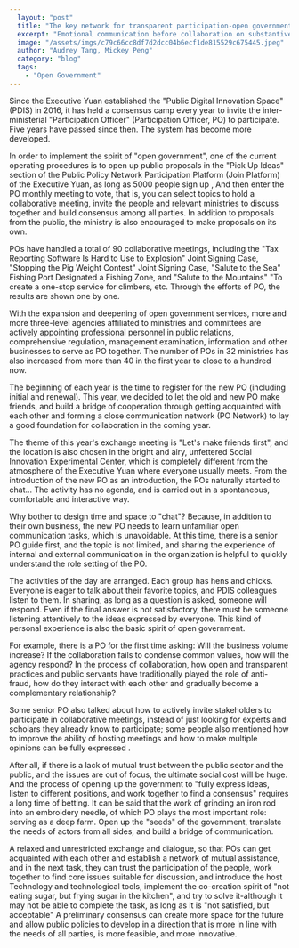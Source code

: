 ```yaml
---
  layout: "post"
  title: "The key network for transparent participation-open government contacts"
  excerpt: "Emotional communication before collaboration on substantive issues becomes even more indispensable after it becomes the new normal on the long-distance line."
  image: "/assets/imgs/c79c66cc8df7d2dcc04b6ecf1de815529c675445.jpeg"
  author: "Audrey Tang, Mickey Peng"
  category: "blog"
  tags: 
    - "Open Government"
---
```



Since the Executive Yuan established the "Public Digital Innovation Space" (PDIS) in 2016, it has held a consensus camp every year to invite the inter-ministerial "Participation Officer" (Participation Officer, PO) to participate. Five years have passed since then. The system has become more developed. 

In order to implement the spirit of "open government", one of the current operating procedures is to open up public proposals in the "Pick Up Ideas" section of the Public Policy Network Participation Platform (Join Platform) of the Executive Yuan, as long as 5000 people sign up , And then enter the PO monthly meeting to vote, that is, you can select topics to hold a collaborative meeting, invite the people and relevant ministries to discuss together and build consensus among all parties. In addition to proposals from the public, the ministry is also encouraged to make proposals on its own. 

POs have handled a total of 90 collaborative meetings, including the "Tax Reporting Software Is Hard to Use to Explosion" Joint Signing Case, "Stopping the Pig Weight Contest" Joint Signing Case, "Salute to the Sea" Fishing Port Designated a Fishing Zone, and "Salute to the Mountains" "To create a one-stop service for climbers, etc. Through the efforts of PO, the results are shown one by one. 

With the expansion and deepening of open government services, more and more three-level agencies affiliated to ministries and committees are actively appointing professional personnel in public relations, comprehensive regulation, management examination, information and other businesses to serve as PO together. The number of POs in 32 ministries has also increased from more than 40 in the first year to close to a hundred now. 

The beginning of each year is the time to register for the new PO (including initial and renewal). This year, we decided to let the old and new PO make friends, and build a bridge of cooperation through getting acquainted with each other and forming a close communication network (PO Network) to lay a good foundation for collaboration in the coming year. 

The theme of this year's exchange meeting is "Let's make friends first", and the location is also chosen in the bright and airy, unfettered Social Innovation Experimental Center, which is completely different from the atmosphere of the Executive Yuan where everyone usually meets. From the introduction of the new PO as an introduction, the POs naturally started to chat... The activity has no agenda, and is carried out in a spontaneous, comfortable and interactive way. 

Why bother to design time and space to "chat"? Because, in addition to their own business, the new PO needs to learn unfamiliar open communication tasks, which is unavoidable. At this time, there is a senior PO guide first, and the topic is not limited, and sharing the experience of internal and external communication in the organization is helpful to quickly understand the role setting of the PO. 

The activities of the day are arranged. Each group has hens and chicks. Everyone is eager to talk about their favorite topics, and PDIS colleagues listen to them. In sharing, as long as a question is asked, someone will respond. Even if the final answer is not satisfactory, there must be someone listening attentively to the ideas expressed by everyone. This kind of personal experience is also the basic spirit of open government. 

For example, there is a PO for the first time asking: Will the business volume increase? If the collaboration fails to condense common values, how will the agency respond? In the process of collaboration, how open and transparent practices and public servants have traditionally played the role of anti-fraud, how do they interact with each other and gradually become a complementary relationship? 

Some senior PO also talked about how to actively invite stakeholders to participate in collaborative meetings, instead of just looking for experts and scholars they already know to participate; some people also mentioned how to improve the ability of hosting meetings and how to make multiple opinions can be fully expressed . 
 
After all, if there is a lack of mutual trust between the public sector and the public, and the issues are out of focus, the ultimate social cost will be huge. And the process of opening up the government to "fully express ideas, listen to different positions, and work together to find a consensus" requires a long time of betting. It can be said that the work of grinding an iron rod into an embroidery needle, of which PO plays the most important role: serving as a deep farm. Open up the "seeds" of the government, translate the needs of actors from all sides, and build a bridge of communication. 

A relaxed and unrestricted exchange and dialogue, so that POs can get acquainted with each other and establish a network of mutual assistance, and in the next task, they can trust the participation of the people, work together to find core issues suitable for discussion, and introduce the host Technology and technological tools, implement the co-creation spirit of "not eating sugar, but frying sugar in the kitchen", and try to solve it-although it may not be able to complete the task, as long as it is "not satisfied, but acceptable" A preliminary consensus can create more space for the future and allow public policies to develop in a direction that is more in line with the needs of all parties, is more feasible, and more innovative. 
